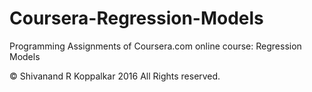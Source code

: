 Coursera-Regression-Models
==========================

Programming Assignments of Coursera.com online course: Regression Models  


© Shivanand R Koppalkar 2016 All Rights reserved.
